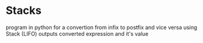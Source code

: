 # Stacks 
program in python for a convertion from infix to postfix and vice versa 
using Stack (LIFO)
outputs converted expression and it's value
